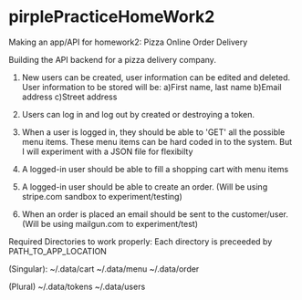 # pirplePracticeHomeWork2
Making an app/API for homework2: Pizza Online Order Delivery

Building the API backend for a pizza delivery company.

1) New users can be created, user information can be edited and deleted.
    User information to be stored will be:
    a)First name, last name
    b)Email address
    c)Street address

2) Users can log in and log out by created or destroying a token.

3) When a user is logged in, they should be able to 'GET' all the possible menu items.
    These menu items can be hard coded in to the system.
    But I will experiment with a JSON file for flexibilty

4) A logged-in user should be able to fill a shopping cart with menu items

5) A logged-in user should be able to create an order.
    (Will be using stripe.com sandbox to experiment/testing)

6) When an order is placed an email should be sent to the customer/user.
    (Will be using mailgun.com to experiment/test)


Required Directories to work properly:
Each directory is preceeded by PATH_TO_APP_LOCATION

(Singular):
~/.data/cart
~/.data/menu
~/.data/order

(Plural)
~/.data/tokens 
~/.data/users
